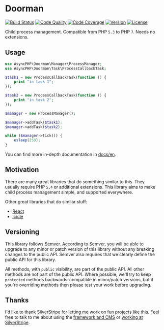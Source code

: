 # Doorman

[![Build Status](http://img.shields.io/travis/asyncphp/doorman.svg?style=flat-square)](https://travis-ci.org/asyncphp/doorman)
[![Code Quality](http://img.shields.io/scrutinizer/g/asyncphp/doorman.svg?style=flat-square)](https://scrutinizer-ci.com/g/asyncphp/doorman)
[![Code Coverage](http://img.shields.io/scrutinizer/coverage/g/asyncphp/doorman.svg?style=flat-square)](https://scrutinizer-ci.com/g/asyncphp/doorman)
[![Version](http://img.shields.io/packagist/v/asyncphp/doorman.svg?style=flat-square)](https://packagist.org/packages/asyncphp/doorman)
[![License](http://img.shields.io/packagist/l/asyncphp/doorman.svg?style=flat-square)](license.md)

Child process management. Compatible from PHP `5.3` to PHP `7`. Needs no extensions.

## Usage

```php
use AsyncPHP\Doorman\Manager\ProcessManager;
use AsyncPHP\Doorman\Task\ProcessCallbackTask;

$task1 = new ProcessCallbackTask(function () {
    print "in task 1";
});

$task2 = new ProcessCallbackTask(function () {
    print "in task 2";
});

$manager = new ProcessManager();

$manager->addTask($task1);
$manager->addTask($task2);

while ($manager->tick()) {
    usleep(250);
}
```

You can find more in-depth documentation in [docs/en](docs/en/introduction.md).

## Motivation

There are many great libraries that do something similar to this. They usually require PHP `5.4` or additional extensions. This library aims to make child process management simple, and supported everywhere.

Other great libraries that do similar stuff:

- [React](https://github.com/reactphp/child-process)
- [Icicle](https://github.com/icicleio/concurrent)

## Versioning

This library follows [Semver](http://semver.org). According to Semver, you will be able to upgrade to any minor or patch version of this library without any breaking changes to the public API. Semver also requires that we clearly define the public API for this library.

All methods, with `public` visibility, are part of the public API. All other methods are not part of the public API. Where possible, we'll try to keep `protected` methods backwards-compatible in minor/patch versions, but if you're overriding methods then please test your work before upgrading.

## Thanks

I'd like to thank [SilverStripe](http://www.silverstripe.com) for letting me work on fun projects like this. Feel free to talk to me about using the [framework and CMS](http://www.silverstripe.org) or [working at SilverStripe](http://www.silverstripe.com/who-we-are/#careers).
